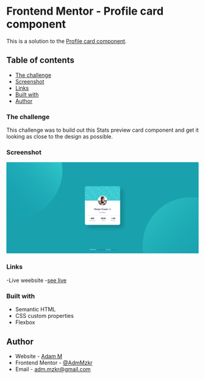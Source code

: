 # Frontend Mentor - Profile card component

This is a solution to the [Profile card component](https://www.frontendmentor.io/challenges/profile-card-component-cfArpWshJ). 

## Table of contents

- [The challenge](#the-challenge)
- [Screenshot](#screenshot)
- [Links](#links)
- [Built with](#built-with)
- [Author](#author)

### The challenge

This challenge was to build out this Stats preview card component and get it looking as close to the design as possible. 

### Screenshot
![](images/profile-card-view.png)

### Links 

-Live weebsite -[see live](https://adammzkr.github.io/Front-End-Mentor/profile-card-component/index.html)


### Built with
- Semantic HTML
- CSS custom properties
- Flexbox
 
## Author

- Website - [Adam M](https://github.com/AdamMzkr)
- Frontend Mentor - [@AdmMzkr](https://www.frontendmentor.io/profile/AdamMzkr)
- Email - [adm.mzkr@gmail.com](adm.mzkr@gmail.com)
